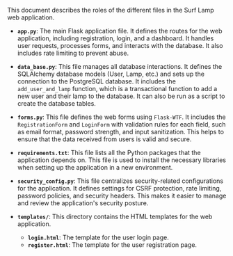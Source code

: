 This document describes the roles of the different files in the Surf Lamp web application.

*   **`app.py`**: The main Flask application file. It defines the routes for the web application, including registration, login, and a dashboard. It handles user requests, processes forms, and interacts with the database. It also includes rate limiting to prevent abuse.

*   **`data_base.py`**: This file manages all database interactions. It defines the SQLAlchemy database models (User, Lamp, etc.) and sets up the connection to the PostgreSQL database. It includes the `add_user_and_lamp` function, which is a transactional function to add a new user and their lamp to the database. It can also be run as a script to create the database tables.

*   **`forms.py`**: This file defines the web forms using `Flask-WTF`. It includes the `RegistrationForm` and `LoginForm` with validation rules for each field, such as email format, password strength, and input sanitization. This helps to ensure that the data received from users is valid and secure.

*   **`requirements.txt`**: This file lists all the Python packages that the application depends on. This file is used to install the necessary libraries when setting up the application in a new environment.

*   **`security_config.py`**: This file centralizes security-related configurations for the application. It defines settings for CSRF protection, rate limiting, password policies, and security headers. This makes it easier to manage and review the application's security posture.

*   **`templates/`**: This directory contains the HTML templates for the web application.
    *   **`login.html`**: The template for the user login page.
    *   **`register.html`**: The template for the user registration page.
